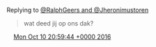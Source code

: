 Replying to [@RalphGeers and @Jheronimustoren](https://twitter.com/RalphGeers/status/777091403595866113)

> wat deed jij op ons dak?

<img src="../../media/tweet.ico" width="12" /> [Mon Oct 10 20:59:44 +0000 2016](https://twitter.com/DromerDenker/status/785585631271452673)